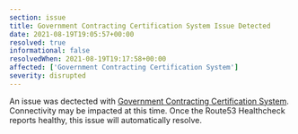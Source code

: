 ```yaml
---
section: issue
title: Government Contracting Certification System Issue Detected
date: 2021-08-19T19:05:57+00:00
resolved: true
informational: false
resolvedWhen: 2021-08-19T19:17:58+00:00
affected: ['Government Contracting Certification System']
severity: disrupted
---
```

An issue was dectected with [Government Contracting Certification System](https://certify.sba.gov).  Connectivity may be impacted at this time.  Once the Route53 Healthcheck reports healthy, this issue will automatically resolve.
